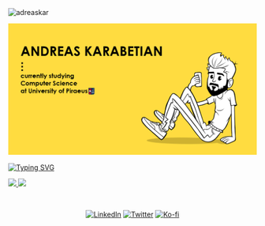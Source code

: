 <img src="https://komarev.com/ghpvc/?username=adreaskar&color=yellow&style=flat-square" alt="adreaskar" />
 

![me](https://github.com/adreaskar/adreaskar/blob/master/resources/1.jpg?raw=true)

<!--<p align="center">
  <img src="https://freshidea.com/jonah/app/typing-svg/?lines=Web%20development%2Fdesign;Interested%20in%20UI%2FUX;Always%20learning%20new%20things&center=true&width=380&height=50&color=ffdc40">
</p>-->

[![Typing SVG](https://readme-typing-svg.herokuapp.com/?lines=Web+development%2Fdesign;Interested+in+UI%2FUX;Always+learning+new+things&width=500&height=50&color=ffdc40&font=Roboto&center=true)](https://github.com/adreaskar)
 
<p>
<a href="https://github.com/adreaskar">
  <img height="180em" src = "https://github-readme-stats.vercel.app/api/top-langs/?username=adreaskar&theme=buefy&layout=compact&title_color=ffffff&bg_color=151515&text_color=FFFEFE">
 <img height="180em" src="https://github-readme-stats.vercel.app/api?username=adreaskar&&show_icons=true&title_color=ffffff&icon_color=ffdc40&text_color=ffffff&bg_color=151515">
</a>
</p>

<br>

<p align="center">
  <a href="https://www.linkedin.com/in/andreas-karabetian"><img alt="LinkedIn" title="LinkedIn" src="https://img.shields.io/badge/-LinkedIn-blue?style=for-the-badge&logo=Linkedin&logoColor=white"/></a>
  <a href="https://twitter.com/adreaskar"><img alt="Twitter" title="Twitter" src="https://img.shields.io/badge/-Twitter-1DA1F2?style=for-the-badge&logo=twitter&logoColor=white"/></a>
  <a href="https://ko-fi.com/adreaskar"><img alt="Ko-fi" title="Buy me a coffee" src="https://img.shields.io/badge/-Support-FF5E5B?style=for-the-badge&logo=ko-fi&logoColor=white"/></a>
</p>

<!-- <p align="center">
  <a href="https://www.linkedin.com/in/andreas-karabetian/" target="blank"><img align="center" src="https://cdn.jsdelivr.net/npm/simple-icons@3.0.1/icons/linkedin.svg" alt="andreas-karabetian" height="30" width="30" /></a>
  <a href="https://www.facebook.com/adreas.karabetian" target="blank"><img align="center" src="https://cdn.jsdelivr.net/npm/simple-icons@3.0.1/icons/facebook.svg" alt="adreas.karabetian" height="30" width="30" /></a>
  <a href="https://twitter.com/adreaskar" target="blank"><img align="center" src="https://cdn.jsdelivr.net/npm/simple-icons@3.0.1/icons/twitter.svg" alt="adreaskar" height="30" width="30" /></a>
<a href="https://mega.nz/file/gR4D0aTL#6pGE_j2RlNpFiLDK2r0-Ff1UvtfCBx2OAKHZbsF8rsM" target="blank"><img align="center" src="https://cdn.jsdelivr.net/npm/simple-icons@3.0.1/icons/about-dot-me.svg" alt="adreaskar" height="30" width="30" /></a> 
</p> -->
